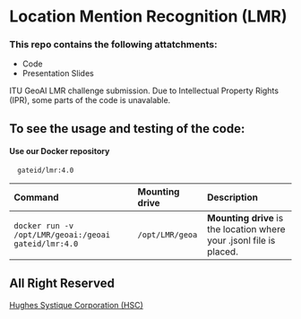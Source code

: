 
# Location Mention Recognition (LMR)


### This repo contains the following attatchments:

* Code
* Presentation Slides


ITU GeoAI LMR challenge submission. Due to Intellectual Property Rights (IPR), some parts of the code is unavalable.



## To see the usage and testing of the code:

#### Use our Docker repository

```http
  gateid/lmr:4.0
```

| Command | Mounting drive     | Description                |
| :-------- | :------- | :------------------------- |
| `docker run -v /opt/LMR/geoai:/geoai gateid/lmr:4.0` | `/opt/LMR/geoa` | **Mounting drive** is the location where your .jsonl file is placed. |


## All Right Reserved

[Hughes Systique Corporation (HSC)](https://www.hsc.com/)

